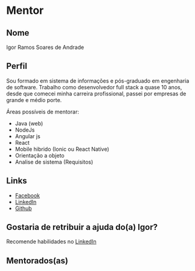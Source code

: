 # Mentor

## Nome

Igor Ramos Soares de Andrade

## Perfil

Sou formado em sistema de informações e pós-graduado em engenharia de software. Trabalho como desenvolvedor full stack a quase 10 anos, desde que comecei minha carreira profissional, passei por empresas de grande e médio porte.

 Áreas possíveis de mentorar:

* Java (web)
* NodeJs
* Angular js
* React 
* Mobile hibrido (Ionic ou React Native)
* Orientação a objeto
* Analise de sistema (Requisitos)


## Links

* [Facebook](https://www.facebook.com/igor.andrade.75)
* [LinkedIn](https://www.linkedin.com/in/andradeigor/)
* [Github](https://github.com/IgorAndrade)

## Gostaria de retribuir a ajuda do(a) Igor?

Recomende habilidades no [LinkedIn](https://www.linkedin.com/in/andradeigor/) 

## Mentorados(as)


```
